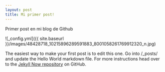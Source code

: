 ```yaml
---
layout: post
title: Mi primer post!
---
```


Primer post en mi blog de Github

![_config.yml]({{ site.baseurl }}/images/48428718_10215896289591883_8001058261769912320_n.jpg)

The easiest way to make your first post is to edit this one. Go into /_posts/ and update the Hello World markdown file. For more instructions head over to the [Jekyll Now repository](https://github.com/barryclark/jekyll-now) on GitHub.
